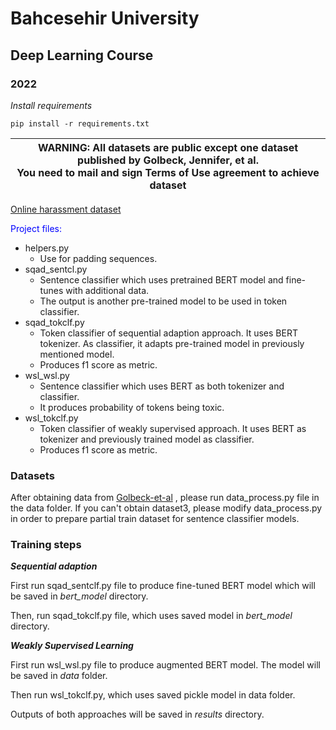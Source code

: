 # Bahcesehir University
## Deep Learning Course
### 2022

*Install requirements*
```
pip install -r requirements.txt
```

| WARNING: All datasets are public except one dataset published by Golbeck, Jennifer, et al. <br/> You need to mail and sign Terms of Use agreement to achieve dataset |
|----------------------------------------------------------------------------------------------------------------------------------------------------------------------|
[Online harassment dataset](https://dl.acm.org/doi/10.1145/3091478.3091509)

<span style="color: blue">Project files: </span>
- helpers.py
  - Use for padding sequences.
- sqad_sentcl.py
  - Sentence classifier which uses pretrained BERT model and fine-tunes with additional data.
  - The output is another pre-trained model to be used in token classifier.
- sqad_tokclf.py
  - Token classifier of sequential adaption approach. It uses BERT tokenizer. As classifier, it adapts pre-trained model in previously mentioned model.
  - Produces f1 score as metric.
- wsl_wsl.py
  - Sentence classifier which uses BERT as both tokenizer and classifier. 
  - It produces probability of tokens being toxic.
- wsl_tokclf.py
  - Token classifier of weakly supervised approach. It uses BERT as tokenizer and previously trained model as classifier.
  - Produces f1 score as metric.

### Datasets

After obtaining data from <span style="color: blue">[Golbeck-et-al](https://dl.acm.org/doi/10.1145/3091478.3091509) </span>, please run data_process.py file in the data folder.
If you can't obtain dataset3, please modify data_process.py in order to prepare partial train dataset for sentence classifier models.

### Training steps
***Sequential adaption***

First run sqad_sentclf.py file to produce fine-tuned BERT model which will be saved in *bert_model* directory.

Then, run sqad_tokclf.py file, which uses saved model in *bert_model* directory.

***Weakly Supervised Learning***

First run wsl_wsl.py file to produce augmented BERT model. The model will be saved in _data_ folder.

Then run wsl_tokclf.py, which uses saved pickle model in data folder.

Outputs of both approaches will be saved in _results_ directory.